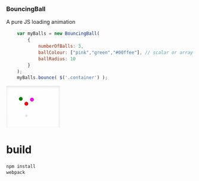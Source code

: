 ### BouncingBall
A pure JS loading animation

``` javascript
    var myBalls = new BouncingBall(
        {
            numberOfBalls: 3,
            ballColour: ["pink","green","#00ffee"], // scalar or array of n
            ballRadius: 10
        }
    );
    myBalls.bounce( $('.container') );
```

![Example](https://github.com/patmooney/bouncing-ball/raw/master/example.gif)

# build

    npm install
    webpack
